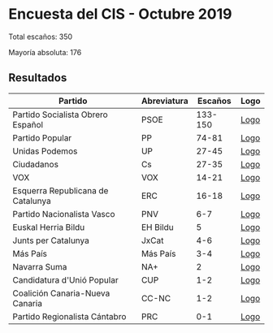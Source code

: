 # Encuesta del CIS - Octubre 2019

Total escaños: 350

Mayoría absoluta: 176

## Resultados

| Partido | Abreviatura | Escaños | Logo |
| - | - | - | - |
| Partido Socialista Obrero Español | PSOE | 133-150 | [Logo](https://github.com/playzzz/Pactos/blob/master/Logos/PSOE.jpg?raw=true)
| Partido Popular | PP | 74-81 | [Logo](https://github.com/playzzz/Pactos/blob/master/Logos/PP.jpg?raw=true)
| Unidas Podemos | UP | 27-45 | [Logo](https://github.com/playzzz/Pactos/blob/master/Logos/UP.jpg?raw=true)
| Ciudadanos | Cs | 27-35 | [Logo](https://github.com/playzzz/Pactos/blob/master/Logos/Cs.jpg?raw=true)
| VOX | VOX | 14-21 | [Logo](https://github.com/playzzz/Pactos/blob/master/Logos/VOX.jpg?raw=true)
| Esquerra Republicana de Catalunya | ERC | 16-18 | [Logo](https://github.com/playzzz/Pactos/blob/master/Logos/ERC.jpg?raw=true)
| Partido Nacionalista Vasco | PNV | 6-7 | [Logo](https://github.com/playzzz/Pactos/blob/master/Logos/PNV.jpg?raw=true)
| Euskal Herria Bildu | EH Bildu |  5 | [Logo](https://github.com/playzzz/Pactos/blob/master/Logos/EH%20Bildu.jpg?raw=true)
| Junts per Catalunya | JxCat | 4-6 | [Logo](https://github.com/playzzz/Pactos/blob/master/Logos/JxCat.jpg?raw=true)
| Más País | Más País | 3-4 | [Logo](https://github.com/playzzz/Pactos/blob/master/Logos/Más%20País.jpg?raw=true)
| Navarra Suma | NA+ | 2 | [Logo](https://github.com/playzzz/Pactos/blob/master/Logos/NA+.jpg?raw=true)
| Candidatura d'Unió Popular | CUP | 1-2 | [Logo](https://github.com/playzzz/Pactos/blob/master/Logos/CUP.jpg?raw=true)
| Coalición Canaria-Nueva Canaria | CC-NC | 1-2 | [Logo](https://github.com/playzzz/Pactos/blob/master/Logos/CC-NC.jpg?raw=true)
| Partido Regionalista Cántabro | PRC | 0-1 | [Logo](https://github.com/playzzz/Pactos/blob/master/Logos/PRC.jpg?raw=true)

